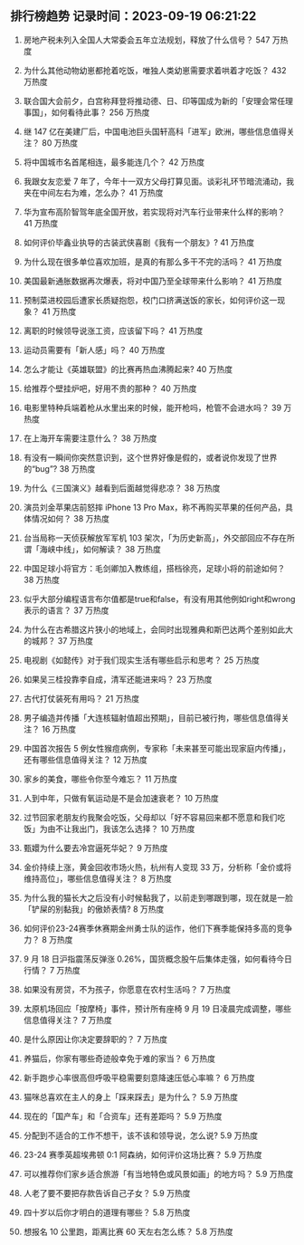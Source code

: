 
## 排行榜趋势 记录时间：2023-09-19 06:21:22
  
  1. 房地产税未列入全国人大常委会五年立法规划，释放了什么信号？ 547 万热度
    
  2. 为什么其他动物幼崽都抢着吃饭，唯独人类幼崽需要求着哄着才吃饭？ 432 万热度
    
  3. 联合国大会前夕，白宫称拜登将推动德、日、印等国成为新的「安理会常任理事国」，如何看待此事？ 256 万热度
    
  4. 继 147 亿在美建厂后，中国电池巨头国轩高科「进军」欧洲，哪些信息值得关注？ 80 万热度
    
  5. 将中国城市名首尾相连，最多能连几个？ 42 万热度
    
  6. 我跟女友恋爱 7 年了，今年十一双方父母打算见面。谈彩礼环节暗流涌动，我夹在中间左右为难，怎么办？ 41 万热度
    
  7. 华为宣布高阶智驾年底全国开放，若实现将对汽车行业带来什么样的影响？ 41 万热度
    
  8. 如何评价毕鑫业执导的古装武侠喜剧《我有一个朋友》? 41 万热度
    
  9. 为什么现在很多单位喜欢加班，是真的有那么多干不完的活吗？ 41 万热度
    
  10. 美国最新通胀数据再次爆表，将对中国乃至全球带来什么影响？ 41 万热度
    
  11. 预制菜进校园后遭家长质疑抱怨，校门口挤满送饭的家长，如何评价这一现象？ 41 万热度
    
  12. 离职的时候领导说涨工资，应该留下吗？ 41 万热度
    
  13. 运动员需要有「新人感」吗？ 40 万热度
    
  14. 怎么才能让《英雄联盟》的比赛再热血沸腾起来? 40 万热度
    
  15. 给推荐个壁挂炉吧，好用不贵的那种？ 40 万热度
    
  16. 电影里特种兵端着枪从水里出来的时候，能开枪吗，枪管不会进水吗？ 39 万热度
    
  17. 在上海开车需要注意什么？ 38 万热度
    
  18. 有没有一瞬间你突然意识到，这个世界好像是假的，或者说你发现了世界的“bug”? 38 万热度
    
  19. 为什么《三国演义》越看到后面越觉得悲凉？ 38 万热度
    
  20. 演员刘金苹果店前怒摔 iPhone 13 Pro Max，称不再购买苹果的任何产品，具体情况如何？ 38 万热度
    
  21. 台当局称一天侦获解放军军机 103 架次，「为历史新高」，外交部回应不存在所谓「海峡中线」，如何解读？ 38 万热度
    
  22. 中国足球小将官方：毛剑卿加入教练组，搭档徐亮，足球小将的前途如何？ 38 万热度
    
  23. 似乎大部分编程语言布尔值都是true和false，有没有用其他例如right和wrong表示的语言？ 37 万热度
    
  24. 为什么在古希腊这片狭小的地域上，会同时出现雅典和斯巴达两个差别如此大的城邦？ 37 万热度
    
  25. 电视剧《如懿传》对于我们现实生活有哪些启示和思考？ 25 万热度
    
  26. 如果吴三桂投靠李自成，清军还能进来吗？ 23 万热度
    
  27. 古代打仗装死有用吗？ 21 万热度
    
  28. 男子编造并传播「大连核辐射值超出预期」，目前已被行拘，哪些信息值得关注？ 16 万热度
    
  29. 中国首次报告 5 例女性猴痘病例，专家称「未来甚至可能出现家庭内传播」，还有哪些信息值得关注？ 12 万热度
    
  30. 家乡的美食，哪些令你至今难忘？ 11 万热度
    
  31. 人到中年，只做有氧运动是不是会加速衰老？ 10 万热度
    
  32. 过节回家老朋友约我聚会吃饭，父母却以「好不容易回来都不愿意和我们吃饭」为由不让我出门，我该怎么选择？ 10 万热度
    
  33. 甄嬛为什么要去冷宫逼死华妃？ 9 万热度
    
  34. 金价持续上涨，黄金回收市场火热，杭州有人变现 33 万，分析称「金价或将维持高位」，哪些信息值得关注？ 8 万热度
    
  35. 为什么我的猫长大之后没有小时候黏我了，以前走到哪跟到哪，现在就是一脸「铲屎的别黏我」的傲娇表情? 8 万热度
    
  36. 如何评价23-24赛季休赛期金州勇士队的运作，他们下赛季能保持多高的竞争力？ 8 万热度
    
  37. 9 月 18 日沪指震荡反弹涨 0.26%，国货概念股午后集体走强，如何看待今日行情？ 7 万热度
    
  38. 如果没有房贷，不为孩子，你愿意在农村生活吗？ 7 万热度
    
  39. 太原机场回应「按摩椅」事件，预计所有座椅 9 月 19 日凌晨完成调整，哪些信息值得关注？ 7 万热度
    
  40. 是什么原因让你决定要辞职的？ 7 万热度
    
  41. 养猫后，你家有哪些奇迹般幸免于难的家当？ 6 万热度
    
  42. 新手跑步心率很高但呼吸平稳需要刻意降速压低心率嘛？ 6 万热度
    
  43. 猫咪总喜欢在主人的身上「踩来踩去」是为什么？ 5.9 万热度
    
  44. 现在的「国产车」和「合资车」还有差距吗？ 5.9 万热度
    
  45. 分配到不适合的工作不想干，该不该和领导说，怎么说? 5.9 万热度
    
  46. 23-24 赛季英超埃弗顿 0:1 阿森纳，如何评价这场比赛？ 5.9 万热度
    
  47. 可以推荐你们家乡适合旅游「有当地特色或风景如画」的地方吗？ 5.9 万热度
    
  48. 人老了要不要把存款告诉自己子女？ 5.9 万热度
    
  49. 四十岁以后你才明白的道理有哪些？ 5.8 万热度
    
  50. 想报名 10 公里跑，距离比赛 60 天左右怎么练？ 5.8 万热度
    